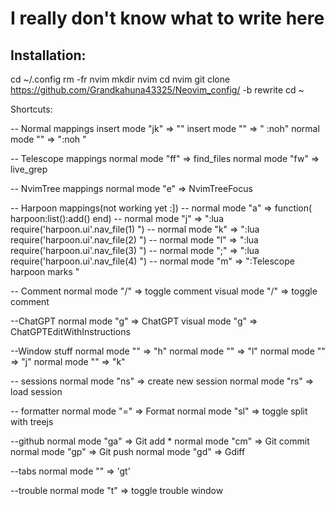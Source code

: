 
# I really don't know what to write here
## Installation:
cd ~/.config 
rm -fr nvim 
mkdir nvim 
cd nvim 
git clone https://github.com/Grandkahuna43325/Neovim_config/ -b rewrite 
cd ~

Shortcuts:

-- Normal mappings
insert mode "jk" => "<C-c>"
insert mode "<esc>" => "<C-c> :noh<cr>"
normal mode "<esc>" => ":noh <cr>"

-- Telescope mappings
normal mode "<Leader>ff" => find_files
normal mode "<Leader>fw" => live_grep

-- NvimTree mappings
normal mode "<Leader>e" => NvimTreeFocus

-- Harpoon mappings(not working yet :])
-- normal mode "<Leader>a" => function( harpoon:list():add() end)
-- normal mode "<Leader>j" => ":lua require('harpoon.ui'.nav_file(1) <cr>")
-- normal mode "<Leader>k" => ":lua require('harpoon.ui'.nav_file(2) <cr>")
-- normal mode "<Leader>l" => ":lua require('harpoon.ui'.nav_file(3) <cr>")
-- normal mode "<Leader>;" => ":lua require('harpoon.ui'.nav_file(4) <cr>")
-- normal mode "<Leader>m" => ":Telescope harpoon marks <cr>"


-- Comment
normal mode "<Leader>/" => toggle comment
visual mode "<Leader>/" => toggle comment

--ChatGPT
normal mode "<Leader>g" => ChatGPT
visual mode "<Leader>g" => ChatGPTEditWithInstructions

--Window stuff
normal mode "<C-h>" => "<C-w>h"
normal mode "<C-l>" => "<C-w>l"
normal mode "<C-j>" => "<C-w>j"
normal mode "<C-k>" => "<C-w>k"

-- sessions
normal mode "<leader>ns" => create new session
normal mode "<leader>rs" => load session 

-- formatter
normal mode "<leader>=" => Format
normal mode "<leader>sl" => toggle split with treejs


--github
normal mode "<leader>ga" => Git add *
normal mode "<leader>cm" => Git commit 
normal mode "<leader>gp" => Git push 
normal mode "<leader>gd" => Gdiff 

--tabs 
normal mode "<Tab>" => 'gt'

--trouble
normal mode "<leader>t" => toggle trouble window


